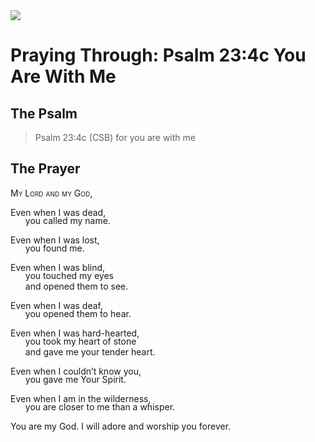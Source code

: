 <img class="intro-right" src="/images/art-paris-psalter.jpg">

<style>
  li {list-style-type: none;}
  p + ul {
    margin-top: -18px;
}
</style>

# Praying Through: Psalm 23:4c You Are With Me

## The Psalm

>Psalm 23:4c (CSB)   for you are with me

## The Prayer

<div style='font-variant: small-caps;'>
My Lord and my God,
</div>

Even when I was dead,
* you called my name.

Even when I was lost,
* you found me.

Even when I was blind,
* you touched my eyes
* and opened them to see.

Even when I was deaf,
* you opened them to hear.

Even when I was hard-hearted,
* you took my heart of stone
* and gave me your tender heart.

Even when I couldn’t know you,
* you gave me Your Spirit.

Even when I am in the wilderness,
* you are closer to me than a whisper.

You are my God. I will adore
and worship you forever.
